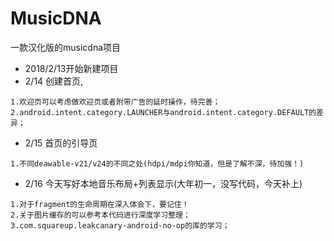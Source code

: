 # MusicDNA
一款汉化版的musicdna项目
- 2018/2/13开始新建项目
- 2/14 创建首页,
```
1.欢迎页可以考虑做欢迎页或者附带广告的延时操作，待完善；
2.android.intent.category.LAUNCHER与android.intent.category.DEFAULT的差异；
```
- 2/15 首页的引导页
```
1.不同deawable-v21/v24的不同之处(hdpi/mdpi你知道，但是了解不深，待加强！)
```
- 2/16 今天写好本地音乐布局+列表显示(大年初一，没写代码，今天补上)
```
1.对于fragment的生命周期在深入体会下，要记住！
2.关于图片缓存的可以参考本代码进行深度学习整理；
3.com.squareup.leakcanary-android-no-op的库的学习；
```